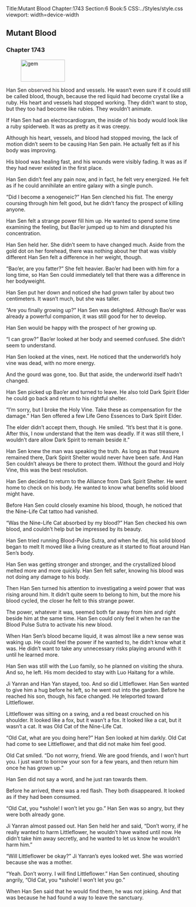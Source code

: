 Title:Mutant Blood 
Chapter:1743 
Section:6 
Book:5 
CSS:../Styles/style.css 
viewport: width=device-width
  
## Mutant Blood
### Chapter 1743 
<figure>
	<img src="../Images/gem.gif" alt="gem" id="gem" width="120" height="60" />
</figure>
  

  
  Han Sen observed his blood and vessels. He wasn’t even sure if it could still be called blood, though, because the red liquid had become crystal like a ruby. His heart and vessels had stopped working. They didn’t want to stop, but they too had become like rubies. They wouldn’t animate.

If Han Sen had an electrocardiogram, the inside of his body would look like a ruby spiderweb. It was as pretty as it was creepy.

Although his heart, vessels, and blood had stopped moving, the lack of motion didn’t seem to be causing Han Sen pain. He actually felt as if his body was improving.

His blood was healing fast, and his wounds were visibly fading. It was as if they had never existed in the first place.

Han Sen didn’t feel any pain now, and in fact, he felt very energized. He felt as if he could annihilate an entire galaxy with a single punch.

“Did I become a xenogeneic?” Han Sen clenched his fist. The energy coursing through him felt good, but he didn’t fancy the prospect of killing anyone.

Han Sen felt a strange power fill him up. He wanted to spend some time examining the feeling, but Bao’er jumped up to him and disrupted his concentration.

Han Sen held her. She didn’t seem to have changed much. Aside from the gold dot on her forehead, there was nothing about her that was visibly different Han Sen felt a difference in her weight, though.

“Bao’er, are you fatter?” She felt heavier. Bao’er had been with him for a long time, so Han Sen could immediately tell that there was a difference in her bodyweight.

Han Sen put her down and noticed she had grown taller by about two centimeters. It wasn’t much, but she was taller.

“Are you finally growing up?” Han Sen was delighted. Although Bao’er was already a powerful companion, it was still good for her to develop.

Han Sen would be happy with the prospect of her growing up.

“I can grow?” Bao’er looked at her body and seemed confused. She didn’t seem to understand.

Han Sen looked at the vines, next. He noticed that the underworld’s holy vine was dead, with no more energy.

And the gourd was gone, too. But that aside, the underworld itself hadn’t changed.

Han Sen picked up Bao’er and turned to leave. He also told Dark Spirit Elder he could go back and return to his rightful shelter.

“I’m sorry, but I broke the Holy Vine. Take these as compensation for the damage.” Han Sen offered a few Life Geno Essences to Dark Spirit Elder.

The elder didn’t accept them, though. He smiled. “It’s best that it is gone. After this, I now understand that the item was deadly. If it was still there, I wouldn’t dare allow Dark Spirit to remain beside it.”

Han Sen knew the man was speaking the truth. As long as that treasure remained there, Dark Spirit Shelter would never have been safe. And Han Sen couldn’t always be there to protect them. Without the gourd and Holy Vine, this was the best resolution.

Han Sen decided to return to the Alliance from Dark Spirit Shelter. He went home to check on his body. He wanted to know what benefits solid blood might have.

Before Han Sen could closely examine his blood, though, he noticed that the Nine-Life Cat tattoo had vanished.

“Was the Nine-Life Cat absorbed by my blood?” Han Sen checked his own blood, and couldn’t help but be impressed by its beauty.

Han Sen tried running Blood-Pulse Sutra, and when he did, his solid blood began to melt It moved like a living creature as it started to float around Han Sen’s body.

Han Sen was getting stronger and stronger, and the crystallized blood melted more and more quickly. Han Sen felt safer, knowing his blood was not doing any damage to his body.

Then Han Sen turned his attention to investigating a weird power that was rising around him. It didn’t quite seem to belong to him, but the more his blood cycled, the closer he felt to this strange power.

The power, whatever it was, seemed both far away from him and right beside him at the same time. Han Sen could only feel it when he ran the Blood Pulse Sutra to activate his new blood.

When Han Sen’s blood became liquid, it was almost like a new sense was waking up. He could feel the power if he wanted to, he didn’t know what it was. He didn’t want to take any unnecessary risks playing around with it until he learned more.

Han Sen was still with the Luo family, so he planned on visiting the shura. And so, he left. His mom decided to stay with Luo Haitang for a while.

Ji Yanran and Han Yan stayed, too. And so did Littleflower. Han Sen wanted to give him a hug before he left, so he went out into the garden. Before he reached his son, though, his face changed. He teleported toward Littleflower.

Littleflower was sitting on a swing, and a red beast crouched on his shoulder. It looked like a fox, but it wasn’t a fox. It looked like a cat, but it wasn’t a cat. It was Old Cat of the Nine-Life Cat.

“Old Cat, what are you doing here?” Han Sen looked at him darkly. Old Cat had come to see Littleflower, and that did not make him feel good.

Old Cat smiled. “Do not worry, friend. We are good friends, and I won’t hurt you. I just want to borrow your son for a few years, and then return him once he has grown up.”

Han Sen did not say a word, and he just ran towards them.

Before he arrived, there was a red flash. They both disappeared. It looked as if they had been consumed.

“Old Cat, you *sshole! I won’t let you go.” Han Sen was so angry, but they were both already gone.

Ji Yanran almost passed out. Han Sen held her and said, “Don’t worry, if he really wanted to harm Littleflower, he wouldn’t have waited until now. He didn’t take him away secretly, and he wanted to let us know he wouldn’t harm him.”

“Will Littleflower be okay?” Ji Yanran’s eyes looked wet. She was worried because she was a mother.

“Yeah. Don’t worry. I will find Littleflower.” Han Sen continued, shouting angrily, “Old Cat, you *sshole! I won’t let you go.”

When Han Sen said that he would find them, he was not joking. And that was because he had found a way to leave the sanctuary.
